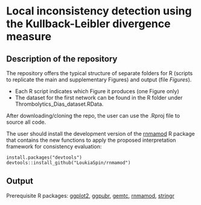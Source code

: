 # Local inconsistency detection using the Kullback-Leibler divergence measure

## Description of the repository

The repository offers the typical structure of separate folders for R (scripts to replicate the main and supplementary Figures) and output (file _Figures_). 
* Each R script indicates which Figure it produces (one Figure only)
* The dataset for the first network can be found in the R folder under Thrombolytics_Dias_dataset.RData.

After downloading/cloning the repo, the user can use the .Rproj file to source all code.

The user should install the development version of the [rnmamod](https://CRAN.R-project.org/package=rnmamod) R package that contains the new functions to apply the proposed interpretation framework for consistency evaluation:

    install.packages("devtools")
    devtools::install_github("LoukiaSpin/rnmamod")

## Output 

Prerequisite R packages: 
[ggplot2](https://CRAN.R-project.org/package=ggplot2),
[ggpubr](https://cran.r-project.org/web/packages/ggpubr/),
[gemtc](https://CRAN.R-project.org/package=gemtc),
[rnmamod](https://CRAN.R-project.org/package=rnmamod),
[stringr](https://CRAN.R-project.org/package=stringr)
